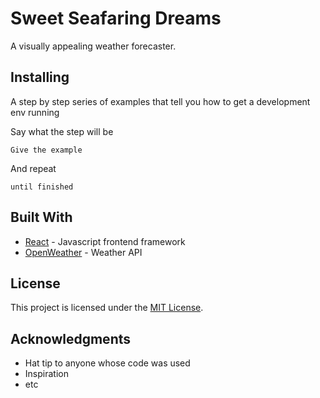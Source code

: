 # Sweet Seafaring Dreams

A visually appealing weather forecaster.

## Installing

A step by step series of examples that tell you how to get a development env running

Say what the step will be

```
Give the example
```

And repeat

```
until finished
```

## Built With

- [React](http://reactjs.org/) - Javascript frontend framework
- [OpenWeather](https://openweathermap.org/) - Weather API

## License

This project is licensed under the [MIT License](LICENSE).

## Acknowledgments

- Hat tip to anyone whose code was used
- Inspiration
- etc
